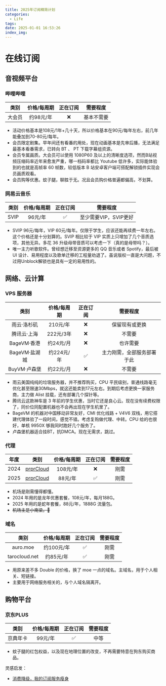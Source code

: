 ```yaml
---
title: 2025年订阅精简计划
categories:
  - Life
tags:
date: 2025-01-01 16:53:26
index_img:
---
```


# 在线订阅

## 音视频平台

### 哔哩哔哩

| 类别 | 价格/每周期 | 正在订阅 | 需要程度 |
| :-: | :-: | :-: | :-: |
| 大会员 | 约98元/年 | ❌ | 基本不需要 |
- 活动价格基本是108元/1年+几十天，所以价格基本在90元/每年左右，前几年能叠加到70-80元/每年。
- 会员限定剧集。早年间还有看番的用处，现在动画基本是先审后播，无法满足最基本看番需求，已转向 BT 、 PT 下载字幕组资源。
- 会员专属画质。大会员可以使用 1080P60 及以上的清晰度选项，然而B站视频压缩码率近年来愈发严重，哪一档码率都比 Youtube 低许多，实际能体验到的也就是高帧率 60 帧数，较低版本 B 站安卓客户端可搭配解锁插件实现会员画质观看。
- 会员购等优惠。蚊子腿，聊胜于无。况且会员购价格普遍都偏高，不划算。

### 网易云音乐

| 类别 | 价格/每周期 | 正在订阅 | 需要程度 |
| :-: | :-: | :-: | :-: |
| SVIP | 96元/年 | ✅ | 至少需要VIP，SVIP更好 |
- SVIP 96元/每年，VIP 60元/每年。仅限于学生，应该还能再续费一年左右。这个价格还是十分划算的。SVIP 相比较于 VIP 实质上只增加了几个音质选项，其他无异。多花 36 升级母带音质可以考虑一下（真的是母带吗？）。
- 唯一主力听歌软件。曾经想迁移至资源更多的 QQ 音乐或者 Spotify，最后被 UI 设计、易用程度以及歌单迁移的工程量劝退了。虽说版权一直是大问题，不过用Unblock解锁也是具有一定的易用性的。

## 网络、云计算

### VPS 服务器

| 类别 | 价格/每周期 | 正在订阅 | 需要程度 |
| :-: | :-: | :-: | :-: |
| 雨云·洛杉矶 | 210元/年 | ❌ | 保留现有或更换 |
| 腾讯云·上海 | 222元/3年 | ❌ | 不需要 |
| BageVM·香港 | 约24元/月 | ❌ | 也许需要 |
| BageVM·盐湖城| 约224元/年 | ✅ | 主力刚需，全部服务部署于此 |
| BuyVM·卢森堡 | 约22元/月 | ❌ | 不需要 |
- 雨云美国纯纯的垃圾服务器，并不推荐购买，CPU 平民级别，普通线路毫无优化甚至限速30Mbps，就这还能卖到17元左右。到期后考虑更换一家服务商，主力做 Alist 挂载，还有部署几个探针等。
- 腾讯云这款神车是 3 年前的学生优惠，当时它还是良心云。现在没有续费权限了，同价位同配置机器也不会再出现在学生机里了。
- BageVM 的机器对中国移动非常友好，CMI 优化线路 + V4V6 双栈，用它搭建代理体验了一段时间，感觉不错。考虑复购做代理、中转。CPU 给的也很好，单核 9950X 够我同时跑好几个服务了。
- 卢森堡机器适合挂BT，抗DMCA。现在无需求，跳过。

### 代理

| 年度 | 类别 | 价格/每周期 | 正在订阅 | 需要程度 |
| :-: | :-: | :-: | :-: | :-: |
| 2024 | [prprCloud](https://prpr.96110.cn.com/aff.php?aff=2227) | 108元/年 | ❌ | 刚需 |
| 2025 | [prprCloud](https://prpr.96110.cn.com/aff.php?aff=2227) | 88元/年 | ✅ | 刚需 |

- 机场是刚需懂得都懂。
- 2024 年用的是龙年优惠套餐，108元/年，每月188G。
- 2025 年用的是蛇年套餐，88元/年，1888G 流量包。
- ~~机场主是小南梁。🥰~~

### 域名

| 类别 | 价格/每周期 | 正在订阅 | 需要程度 |
| :-: | :-: | :-: | :-: |
| auro.moe | 约100元/年 | :white_check_mark: | 刚需 |
| tarocloud.net | 约85元/年 | :white_check_mark: | 刚需 |

- 用原来差不多 Double 的价格，换了 moe 一点的域名。主域名，用于个人相关、短链接。
- 主要用于网络服务相关的，与个人域名隔离开。

## 购物平台 

### 京东PLUS

| 类别 | 价格/每周期 | 正在订阅 | 需要程度 |
| :-: | :-: | :-: | :-: |
| 京典年卡 | 99元/年 | ✅ | 中等 |

- 蚊子腿的红包权益，以及现在地理位置的改变，不再需要特意在狗东购买商品。

灵感启发：
- [消费降级，我的订阅服务瘦身](https://www.skywalkerai.com/posts/my-subscription-services/)

